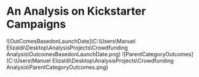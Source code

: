 # An Analysis on Kickstarter Campaigns
![OutComesBasedonLaunchDate](C:\Users\Manuel Elizaldi\Desktop\AnalysisProjects\Crowdfunding Analysis\OutcomesBasedonLaunchDate.png)
![ParentCategoryOutcomes](C:\Users\Manuel Elizaldi\Desktop\AnalysisProjects\Crowdfunding Analysis\ParentCategoryOutcomes.png)
